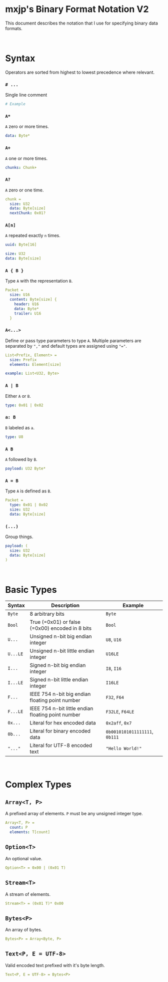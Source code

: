 # mxjp's Binary Format Notation V2
This document describes the notation that I use for specifying binary data formats.

<br>



# Syntax
Operators are sorted from highest to lowest precedence where relevant.

### `# ...`
Single line comment
```yml
# Example
```

### `A*`
`A` zero or more times.
```yml
data: Byte*
```

### `A+`
`A` one or more times.
```yml
chunks: Chunk+
```

### `A?`
`A` zero or one time.
```yml
chunk =
  size: U32
  data: Byte[size]
  nextChunk: 0x01?
```

### `A[n]`
`A` repeated exactly `n` times.
```yml
uuid: Byte[16]
```
```yml
size: U32
data: Byte[size]
```

### `A { B }`
Type `A` with the representation `B`.
```yml
Packet =
  size: U16
  content: Byte[size] {
    header: U16
    data: Byte*
    trailer: U16
  }
```

### `A<...>`
Define or pass type parameters to type `A`. Multiple parameters are separated by `","` and default types are assigned using `"="`.
```yml
List<Prefix, Element> =
  size: Prefix
  elements: Element[size]
```
```yml
example: List<U32, Byte>
```

### `A | B`
Either `A` or `B`.
```yml
type: 0x01 | 0x02
```

### `a: B`
`B` labeled as `a`.
```yml
type: U8
```

### `A B`
`A` followed by `B`.
```yml
payload: U32 Byte*
```

### `A = B`
Type `A` is defined as `B`.
```yml
Packet =
  type: 0x01 | 0x02
  size: U32
  data: Byte[size]
```

### `(...)`
Group things.
```yml
payload: (
  size: U32
  data: Byte[size]
)
```

<br>



# Basic Types

| Syntax | Description | Example |
|-|-|-|
| `Byte` | 8 arbitrary bits | `Byte` |
| `Bool` | True (=0x01) or false (=0x00) encoded in 8 bits | `Bool` |
| `U...` | Unsigned n-bit big endian integer | `U8`, `U16` |
| `U...LE` | Unsigned n-bit little endian integer | `U16LE` |
| `I...` | Signed n-bit big endian integer | `I8`, `I16` |
| `I...LE` | Signed n-bit little endian integer | `I16LE` |
| `F...` | IEEE 754 n-bit big endian floating point number | `F32`, `F64` |
| `F...LE` | IEEE 754 n-bit little endian floating point number | `F32LE`, `F64LE` |
| `0x...` | Literal for hex encoded data | `0x2aff`, `0x7` |
| `0b...` | Literal for binary encoded data | `0b0010101011111111`, `0b111` |
| `"..."` | Literal for UTF-8 encoded text | `"Hello World!"` |

<br>



# Complex Types

## `Array<T, P>`
A prefixed array of elements. `P` must be any unsigned integer type.
```yml
Array<T, P> =
  count: P
  elements: T[count]
```

## `Option<T>`
An optional value.
```yml
Option<T> = 0x00 | (0x01 T)
```

## `Stream<T>`
A stream of elements.
```yml
Stream<T> = (0x01 T)* 0x00
```

## `Bytes<P>`
An array of bytes.
```yml
Bytes<P> = Array<Byte, P>
```

## `Text<P, E = UTF-8>`
Valid encoded text prefixed with it's byte length.
```yml
Text<P, E = UTF-8> = Bytes<P>
```
